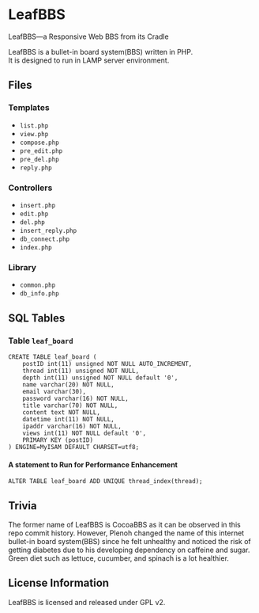 # LeafBBS
LeafBBS&mdash;a Responsive Web BBS from its Cradle

LeafBBS is a bullet-in board system(BBS) written in PHP.  
It is designed to run in LAMP server environment.

## Files
### Templates
  + `list.php`
  + `view.php`
  + `compose.php`
  + `pre_edit.php`
  + `pre_del.php`
  + `reply.php`

### Controllers
  + `insert.php`
  + `edit.php`
  + `del.php`
  + `insert_reply.php`
  + `db_connect.php`
  + `index.php`

### Library
  + `common.php`
  + `db_info.php`

## SQL Tables
### Table `leaf_board`
```
CREATE TABLE leaf_board (
    postID int(11) unsigned NOT NULL AUTO_INCREMENT, 
    thread int(11) unsigned NOT NULL, 
    depth int(11) unsigned NOT NULL default '0', 
    name varchar(20) NOT NULL, 
    email varchar(30), 
    password varchar(16) NOT NULL, 
    title varchar(70) NOT NULL, 
    content text NOT NULL, 
    datetime int(11) NOT NULL, 
    ipaddr varchar(16) NOT NULL, 
    views int(11) NOT NULL default '0',
    PRIMARY KEY (postID)
) ENGINE=MyISAM DEFAULT CHARSET=utf8;
```
#### A statement to Run for Performance Enhancement
```
ALTER TABLE leaf_board ADD UNIQUE thread_index(thread);
```

## Trivia
The former name of LeafBBS is CocoaBBS as it can be observed in this repo commit history. 
However, Plenoh changed the name of this internet bullet-in board system(BBS) since he felt unhealthy and noticed the risk of getting diabetes due to his developing dependency on caffeine and sugar. 
Green diet such as lettuce, cucumber, and spinach is a lot healthier.

## License Information
LeafBBS is licensed and released under GPL v2.
